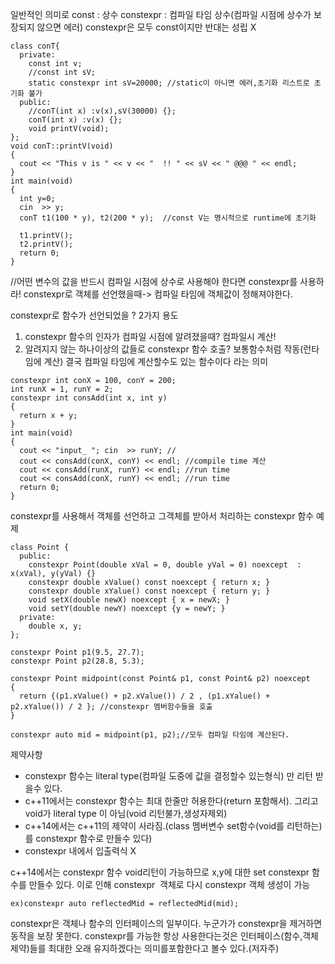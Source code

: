 일반적인 의미로
const : 상수 
constexpr : 컴파일 타임 상수(컴파일 시점에 상수가 보장되지 않으면 에러)
constexpr은 모두 const이지만 반대는 성립 X

```
class conT{
  private:
    const int v;                   
    //const int sV; 
    static constexpr int sV=20000; //static이 아니면 에러,초기화 리스트로 초기화 불가
  public: 
    //conT(int x) :v(x),sV(30000) {}; 
    conT(int x) :v(x) {};
    void printV(void);
};
void conT::printV(void)
{
  cout << "This v is " << v << "  !! " << sV << " @@@ " << endl;
}
int main(void)
{
  int y=0;
  cin  >> y;
  conT t1(100 * y), t2(200 * y);  //const V는 명시적으로 runtime에 초기화
  
  t1.printV();
  t2.printV();
  return 0;
}
```
//어떤 변수의 값을 반드시 컴파일 시점에 상수로 사용해야 한다면 constexpr를 사용하라!
constexpr로 객체를 선언했을때-> 컴파일 타임에 객체값이 정해져야한다.

constexpr로 함수가 선언되었을 ?
2가지 용도
1. constexpr 함수의 인자가 컴파일 시점에 알려졌을때? 컴파일시 계산!
2. 알려지지 않는 하나이상의 값들로 constexpr 함수 호출? 보통함수처럼 작동(런타임에 계산)
결국 컴파일 타임에 계산할수도 있는 함수이다 라는 의미

```
constexpr int conX = 100, conY = 200;
int runX = 1, runY = 2;
constexpr int consAdd(int x, int y)
{
  return x + y;
}
int main(void)
{
  cout << "input_ "; cin  >> runY; //
  cout << consAdd(conX, conY) << endl; //compile time 계산
  cout << consAdd(runX, runY) << endl; //run time 
  cout << consAdd(conX, runY) << endl; //run time 
  return 0;
}
```

constexpr를 사용해서 객체를 선언하고 그객체를 받아서 처리하는 constexpr 함수 예제

```
class Point {
  public:
    constexpr Point(double xVal = 0, double yVal = 0) noexcept  : x(xVal), y(yVal) {}
    constexpr double xValue() const noexcept { return x; }
    constexpr double xYalue() const noexcept { return y; }
    void setX(double newX) noexcept { x = newX; }
    void setY(double newY) noexcept {y = newY; }
  private: 
    double x, y;
};

constexpr Point p1(9.5, 27.7); 
constexpr Point p2(28.8, 5.3);

constexpr Point midpoint(const Point& p1, const Point& p2) noexcept
{
  return {(p1.xValue() + p2.xValue()) / 2 , (p1.xYalue() + p2.xYalue()) / 2 }; //constexpr 멤버함수들을 호출
}

constexpr auto mid = midpoint(p1, p2);//모두 컴파일 타임에 계산된다.

```
제약사항
- constexpr 함수는 literal type(컴파일 도중에 값을 결정할수 있는형식) 만 리턴 받을수 있다.
- c++11에서는 constexpr 함수는 최대 한줄만 허용한다(return 포함해서). 그리고 void가 literal type 이 아님(void 리턴불가,생성자제외)
- c++14에서는 c++11의 제약이 사라짐.(class 멤버변수 set함수(void를 리턴하는)를 constexpr 함수로 만들수 있다)
- constexpr 내에서 입출력식 X

c++14에서는 constexpr 함수 void리턴이 가능하므로 x,y에 대한 set constexpr 함수를 만들수 있다.
이로 인해 constexpr  객체로 다시 constexpr 객체 생성이 가능
```
ex)constexpr auto reflectedMid = reflectedMid(mid);
```
constexpr은 객체나 함수의 인터페이스의 일부이다. 누군가가 constexpr을 제거하면 동작을 보장 못한다.
constexpr를 가능한 항상 사용한다는것은 인터페이스(함수,객체 제약)들를 최대한 오래 유지하겠다는 의미를포함한다고 볼수 있다.(저자주)



